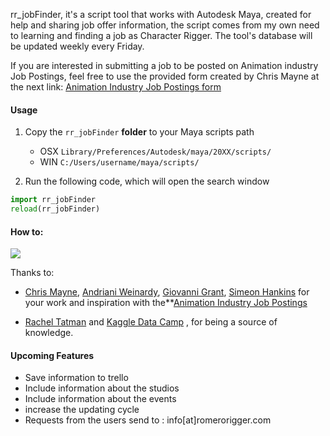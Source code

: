 rr_jobFinder, it's a script tool that works with Autodesk Maya,  created for help and sharing job offer information, the script comes from my own need to learning and finding a job as Character Rigger. The tool's database will be updated weekly every Friday.

If you are interested in submitting a job to be posted on Animation industry Job Postings, feel free to use the provided form created by Chris Mayne at the next link: [Animation Industry Job Postings form](http://bit.ly/cgjobsposting)



#### Usage

1. Copy the `rr_jobFinder` **folder** to your Maya scripts path
    -  OSX `Library/Preferences/Autodesk/maya/20XX/scripts/`
    -  WIN `C:/Users/username/maya/scripts/`

2. Run the following code, which will open the search window

```python
import rr_jobFinder
reload(rr_jobFinder)
```



#### How to:
![](https://raw.githubusercontent.com/romeroRigger/rr_tools/master/docs/rr_jobFinder_tut.gif)




Thanks to:

-  <a href="https://www.linkedin.com/in/chrismayneanimation/" target="_blank">Chris Mayne</a>, <a href="https://www.linkedin.com/in/andrianiweinardy/" target="_blank">Andriani Weinardy</a>, <a href="https://www.linkedin.com/in/giovanni-grant/" target="_blank">Giovanni Grant</a>, <a href="https://www.linkedin.com/in/eondesign/" target="_blank">Simeon Hankins</a>  for your work and inspiration with the**<a href="http://bit.ly/animationIndustryJobPostings" target="_blank">Animation Industry Job Postings</a>


-  <a href="http://www.rachaeltatman.com/" target="_blank">Rachel Tatman</a> and <a href="https://www.datacamp.com/" target="_blank">Kaggle Data Camp</a>  , for being a source of knowledge.


#### Upcoming Features

-  Save information to trello
-  Include information about the studios
-  Include information about the events
-  increase the updating cycle
-  Requests from the users send to : info[at]romerorigger.com
